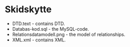 # Skidskytte
 
* DTD.text - contains DTD.
* Databas-kod.sql - the MySQL-code.
* Relationsdatamodell.png - the model of relationships.
* XML.xml - contains XML.
